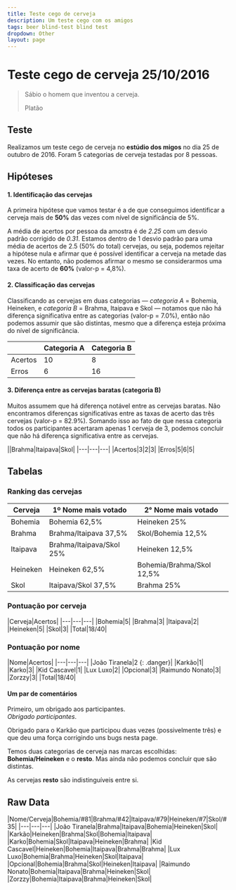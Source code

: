 ```yaml
---
title: Teste cego de cerveja
description: Um teste cego com os amigos
tags: beer blind-test blind test
dropdown: Other
layout: page
---
```

Teste cego de cerveja 25/10/2016
================================

> Sábio o homem que inventou a cerveja.
>
> Platão

Teste
-----

Realizamos um teste cego de cerveja no **estúdio dos migos** no dia 25 de outubro de 2016. Foram 5 categorias de cerveja testadas por 8 pessoas.

Hipóteses
---------

#### 1\. Identificação das cervejas

A primeira hipótese que vamos testar é a de que conseguimos identificar a cerveja mais de **50%** das vezes com nível de significância de 5%.

A média de acertos por pessoa da amostra é de _2.25_ com um desvio padrão corrigido de _0.31_. Estamos dentro de 1 desvio padrão para uma média de acertos de 2.5 (50% do total) cervejas, ou seja, podemos rejeitar a hipótese nula e afirmar que é possível identificar a cerveja na metade das vezes. No entanto, não podemos afirmar o mesmo se considerarmos uma taxa de acerto de **60%** (valor-p = 4,8%).

#### 2\. Classificação das cervejas

Classificando as cervejas em duas categorias — _categoria A_ = Bohemia, Heineken, e _categoria B_ = Brahma, Itaipava e Skol — notamos que não há diferença significativa entre as categorias (valor-p = 7.0%), então não podemos assumir que são distintas, mesmo que a diferença esteja próxima do nível de significância.

||Categoria A|Categoria B|
|---|---|---|
|Acertos|10|8|
|Erros|6|16

#### 3\. Diferença entre as cervejas baratas (categoria B)

Muitos assumem que há diferença notável entre as cervejas baratas. Não encontramos diferenças significativas entre as taxas de acerto das três cervejas (valor-p = 82.9%). Somando isso ao fato de que nessa categoria todos os participantes acertaram apenas 1 cerveja de 3, podemos concluir que não há diferença significativa entre as cervejas.

||Brahma|Itaipava|Skol|
|---|---|---|
|Acertos|3|2|3|
|Erros|5|6|5|

Tabelas
-------

### Ranking das cervejas

|Cerveja|1º Nome mais votado|2° Nome mais votado|
|---|---|---|
|Bohemia|Bohemia 62,5%|Heineken 25%|
|Brahma|Brahma/Itaipava 37,5%|Skol/Bohemia 12,5%|
|Itaipava|Brahma/Itaipava/Skol 25%|Heineken 12,5%|
|Heineken|Heineken 62,5%|Bohemia/Brahma/Skol 12,5%|
|Skol|Itaipava/Skol 37,5%|Brahma 25%|

### Pontuação por cerveja

|Cerveja|Acertos|
|---|---|---|
|Bohemia|5|
|Brahma|3|
|Itaipava|2|
|Heineken|5|
|Skol|3|
|Total|18/40|

### Pontuação por nome

|Nome|Acertos|
|---|---|---|
|João Tiranela|2 {: .danger}|
|Karkão|1|
|Karko|3|
|Kid Cascavel|1|
|Lux Luxo|2|
|Opcional|3|
|Raimundo Nonato|3|
|Zorzzy|3|
|Total|18/40|

#### Um par de comentários

Primeiro, um obrigado aos participantes.  
_Obrigado participantes_.

Obrigado para o Karkão que participou duas vezes (possivelmente três) e que deu uma força corrigindo uns bugs nesta page.

Temos duas categorias de cerveja nas marcas escolhidas: **Bohemia/Heineken** e o **resto**. Mas ainda não podemos concluir que são distintas.

As cervejas **resto** são indistinguíveis entre si.

Raw Data
--------

|Nome/Cerveja|Bohemia/#81|Brahma/#42|Itaipava/#79|Heineken/#7|Skol/#35|
|---|---|---|
|João Tiranela|Brahma|Itaipava|Bohemia|Heineken|Skol|
|Karkão|Heineken|Brahma|Skol|Bohemia|Itaipava|
|Karko|Bohemia|Skol|Itaipava|Heineken|Brahma|
|Kid Cascavel|Heineken|Bohemia|Itaipava|Brahma|Brahma|
|Lux Luxo|Bohemia|Brahma|Heineken|Skol|Itaipava|
|Opcional|Bohemia|Brahma|Skol|Heineken|Itaipava|
|Raimundo Nonato|Bohemia|Itaipava|Brahma|Heineken|Skol|
|Zorzzy|Bohemia|Itaipava|Brahma|Heineken|Skol|
